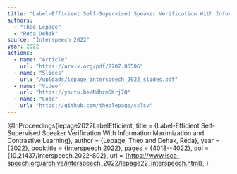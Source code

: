 ```yaml
---
title: "Label-Efficient Self-Supervised Speaker Verification With Information Maximization and Contrastive Learning"
authors:
  - "Theo Lepage"
  - "Reda Dehak"
source: "Interspeech 2022"
year: 2022
actions:
  - name: "Article"
    url: "https://arxiv.org/pdf/2207.05506"
  - name: "Slides"
    url: "/uploads/lepage_interspeech_2022_slides.pdf"
  - name: "Video"
    url: "https://youtu.be/Ndhzm6Krj7Q"
  - name: "Code"
    url: "https://github.com/theolepage/sslsv"
---
```


@InProceedings{lepage2022LabelEfficient,
    title     = {Label-Efficient Self-Supervised Speaker Verification With Information Maximization and Contrastive Learning},
    author    = {Lepage, Theo and Dehak, Reda},
    year      = {2022},
    booktitle = {Interspeech 2022},
    pages     = {4018--4022},
    doi       = {10.21437/Interspeech.2022-802},
    url       = {https://www.isca-speech.org/archive/interspeech_2022/lepage22_interspeech.html},
} 